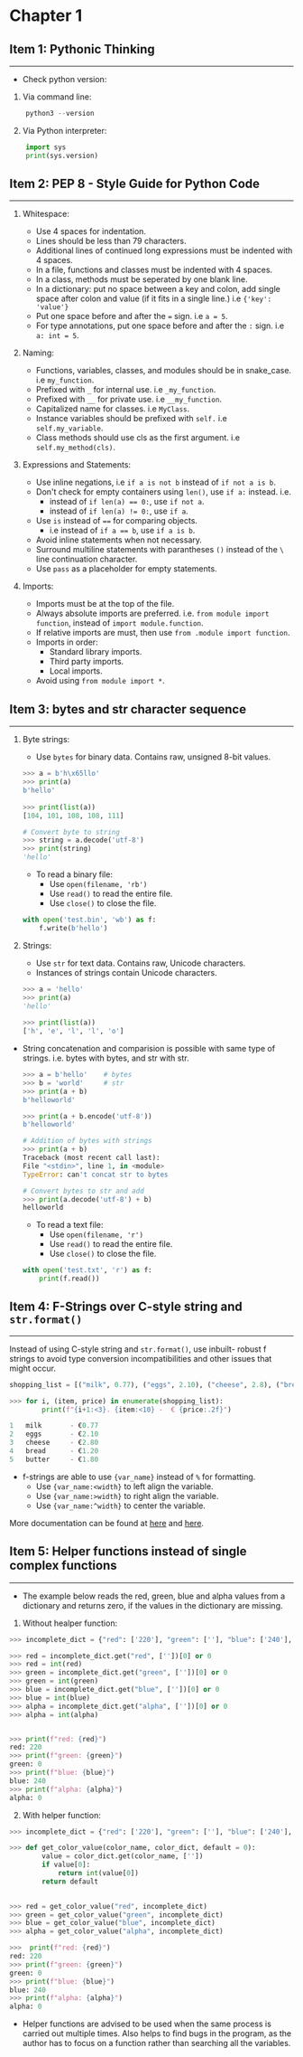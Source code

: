 # Chapter 1

## Item 1: Pythonic Thinking
----

- Check python version:
1. Via command line:
```python
    python3 --version
```

2. Via Python interpreter:
```python
    import sys
    print(sys.version)
```

## Item 2: PEP 8 - Style Guide for Python Code
----

1. Whitespace:
   - Use 4 spaces for indentation.
   - Lines should be less than 79 characters.
   - Additional lines of continued long expressions must be indented with 4 spaces.
   - In a file, functions and classes must be indented with 4 spaces.
   - In a class, methods must be seperated by one blank line.
   - In a dictionary: put no space between a key and colon, add single space after colon and value (if it fits in a single line.) i.e `{'key': 'value'}`
   - Put one space before and after the `=` sign. i.e `a = 5`.
   - For type annotations, put one space before and after the `:` sign. i.e `a: int = 5`.

2. Naming:
   - Functions, variables, classes, and modules should be in snake_case. i.e `my_function`.
   - Prefixed with `_` for internal use. i.e `_my_function`.
   - Prefixed with `__` for private use. i.e `__my_function`.
   - Capitalized name for classes. i.e `MyClass`.
   - Instance variables should be prefixed with `self.` i.e `self.my_variable`.
   - Class methods should use cls as the first argument. i.e `self.my_method(cls)`.
  
3. Expressions and Statements:
   - Use inline negations, i.e  `if a is not b` instead of `if not a is b`.
   - Don't check for empty containers using `len()`, use `if a:` instead. i.e.
        - instead of `if len(a) == 0:`, use `if not a`.
        - instead of `if len(a) != 0:`, use `if a`.
   - Use `is` instead of `==` for comparing objects.
        -  i.e instead of `if a == b`, use `if a is b`.
   - Avoid inline statements when not necessary.
   - Surround multiline statements with parantheses `()` instead of the `\` line continuation character.
    - Use `pass` as a placeholder for empty statements.
  
4. Imports:
   - Imports must be at the top of the file.
   - Always absolute imports are preferred. i.e. `from module import function`, instead of `import module.function`.
   - If relative imports are must, then use `from .module import function`.
   - Imports in order:
       - Standard library imports.
       - Third party imports.
       - Local imports.
   - Avoid using `from module import *`.

## Item 3: bytes and str character sequence
----

1. Byte strings:
    - Use `bytes` for binary data. Contains raw, unsigned 8-bit values.
            
    ```python
    >>> a = b'h\x65llo'
    >>> print(a)
    b'hello'
        
    >>> print(list(a))
    [104, 101, 108, 108, 111]

    # Convert byte to string
    >>> string = a.decode('utf-8')
    >>> print(string)
    'hello'
    ```
    - To read a binary file:
        - Use `open(filename, 'rb')`
        - Use `read()` to read the entire file.
        - Use `close()` to close the file.
    ```python
    with open('test.bin', 'wb') as f:
        f.write(b'hello')
    ```
2. Strings:
    - Use `str` for text data. Contains raw, Unicode characters.
    - Instances of strings contain Unicode characters.
            
    ```python
    >>> a = 'hello'
    >>> print(a)
    'hello'
        
    >>> print(list(a))
    ['h', 'e', 'l', 'l', 'o']
    ```

- String concatenation and comparision  is possible with same type of strings. i.e. bytes with bytes, and str with str.
  
    ```python
    >>> a = b'hello'    # bytes
    >>> b = 'world'     # str
    >>> print(a + b)
    b'helloworld'

    >>> print(a + b.encode('utf-8'))
    b'helloworld'

    # Addition of bytes with strings
    >>> print(a + b)
    Traceback (most recent call last):
    File "<stdin>", line 1, in <module>
    TypeError: can't concat str to bytes
    ```
    ```python
    # Convert bytes to str and add
    >>> print(a.decode('utf-8') + b)
    helloworld
    ```

    - To read a text file:
        - Use `open(filename, 'r')`
        - Use `read()` to read the entire file.
        - Use `close()` to close the file.
    ```python
    with open('test.txt', 'r') as f:
        print(f.read())
    ```


## Item 4: F-Strings over C-style string and `str.format()`
----

Instead of using C-style string and `str.format()`, use inbuilt- robust f strings to avoid type conversion incompatibilities and other issues that might occur. 


```python
shopping_list = [("milk", 0.77), ("eggs", 2.10), ("cheese", 2.8), ("bread", 1.30), ("butter", 1.8)]

>>> for i, (item, price) in enumerate(shopping_list):
        print(f"{i+1:<3}. {item:<10} -  € {price:.2f}")

1   milk       - €0.77
2   eggs       - €2.10
3   cheese     - €2.80
4   bread      - €1.20
5   butter     - €1.80
```

- f-strings are able to use `{var_name}` instead of `%` for formatting.
    - Use `{var_name:<width}` to left align the variable.
    - Use `{var_name:>width}` to right align the variable.
    - Use `{var_name:^width}` to center the variable.

More documentation can be found at [here](https://docs.python.org/3/reference/lexical_analysis.html#f-strings) and [here](https://docs.python.org/2/library/string.html#formatspec).


## Item 5: Helper functions instead of single complex functions
----
- The example below reads the red, green, blue and alpha values from a dictionary and returns zero, if the values in the dictionary are missing.
  
1. Without healper function:

```python
>>> incomplete_dict = {"red": ['220'], "green": [''], "blue": ['240'], "alpha" :['']}

>>> red = incomplete_dict.get("red", [''])[0] or 0
>>> red = int(red)
>>> green = incomplete_dict.get("green", [''])[0] or 0
>>> green = int(green)
>>> blue = incomplete_dict.get("blue", [''])[0] or 0
>>> blue = int(blue)
>>> alpha = incomplete_dict.get("alpha", [''])[0] or 0
>>> alpha = int(alpha)


>>> print(f"red: {red}")
red: 220
>>> print(f"green: {green}")
green: 0
>>> print(f"blue: {blue}")
blue: 240
>>> print(f"alpha: {alpha}")
alpha: 0
```

2. With helper function:

```python
>>> incomplete_dict = {"red": ['220'], "green": [''], "blue": ['240'], "alpha" :['']}

>>> def get_color_value(color_name, color_dict, default = 0):
        value = color_dict.get(color_name, [''])
        if value[0]:
            return int(value[0])
        return default
    

>>> red = get_color_value("red", incomplete_dict)
>>> green = get_color_value("green", incomplete_dict)
>>> blue = get_color_value("blue", incomplete_dict)
>>> alpha = get_color_value("alpha", incomplete_dict)

>>>  print(f"red: {red}")
red: 220
>>> print(f"green: {green}")
green: 0
>>> print(f"blue: {blue}")
blue: 240
>>> print(f"alpha: {alpha}")
alpha: 0
```
- Helper functions are advised to be used when the same process is carried out multiple times. Also helps to find bugs in the program, as the author has to focus on a function rather than searching all the variables.



